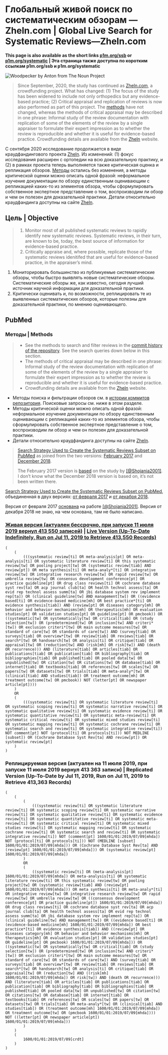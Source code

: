 # Глобальный живой поиск по систематическим обзорам — Zheln.com | Global Live Search for Systematic Reviews—Zheln.com

**This page is also available as the short links [p1m.org/ssb](https://p1m.org/ssb) or [p1m.org/systematic](https://p1m.org/systematic) | Эта страница также доступна по коротким ссылкам p1m.org/ssb и p1m.org/systematic**

![Woodpecker by Anton from The Noun Project](https://zheln.com/favicons/android-chrome-512x512.png)

> Since September, 2020, the study has continued as [Zheln.com](https://zheln.com), a crowdfunding project. What has changed: (1) The focus of the study has been widened to include not only orthopedics but any evidence-based practice; (2) Critical appraisal and replication of reviews is now also performed as part of this project. The [methods](https://github.com/p1m-ortho/qs-global-ortho-search-queries/commits/global-sr-query) have not changed, whereas the methods of critical appraisal may be described in one phrase: Informal study of the review documentation with replication of some of the elements of the review by a single appraiser to formulate their expert impression as to whether the review is reproducible and whether it is useful for evidence-based practice. Crowdfunding details are available from the [Zheln](https://zheln.com) website.

С сентября 2020 исследование продолжается в виде краудфандингового проекта [Zheln](https://zheln.com). Из изменений: (1) фокус исследования расширен с ортопедии на всю доказательную практику, и (2) в рамках проекта теперь выполняется также критическая оценка и репликация обзоров. [Методы](https://github.com/p1m-ortho/qs-global-ortho-search-queries/commits/global-sr-query) остались без изменения, а методы критической оценки можно описать одной фразой: неформальное изучение документации по обзору единственным оценивающим с репликацией каких-то из элементов обзора, чтобы сформулировать собственное экспертное представление о том, воспроизводим ли обзор и чем он полезен для доказательной практики. Детали относительно краудфандинга доступны на сайте [Zheln](https://zheln.com).

## Цель | Objective

> 1. Monitor most of all published systematic reviews to rapidly identify new systematic reviews. Systematic reviews, in their turn, are known to be, today, the best source of information for evidence-based practice.
> 2. Critically appraise and, where possible, replicate those of the systematic reviews idenitifed that are useful for evidence-based practice, in the appraiser’s mind.

1. Мониторировать большинство из публикуемые систематические обзоры, чтобы быстро выявлять новые систематические обзоры. Систематические обзоры же, как известно, сегодня лучший источник научной информации для доказательной практики.
2. Критически оценивать и, по возможности, реплицировать те из выявленных систематических обзоров, которые полезны для доказательной практики, по мнению оценивающего.

## PubMed

### Методы | Methods

> * See the methods to search and filter reviews in the [commit history of the repository](https://github.com/p1m-ortho/qs-global-ortho-search-queries/commits/global-sr-query). See the search queries down below in this section.
> * The methods of critical appraisal may be described in one phrase: Informal study of the review documentation with replication of some of the elements of the review by a single appraiser to formulate their expert impression as to whether the review is reproducible and whether it is useful for evidence-based practice.
> * Crowdfunding details are available from the [Zheln](https://zheln.com) website.

* Методы поиска и фильтрации обзоров см. в [истории коммитов репозитория](https://github.com/p1m-ortho/qs-global-ortho-search-queries/commits/global-sr-query). Поисковые запросы см. ниже в этом разделе.
* Методы критической оценки можно описать одной фразой: неформальное изучение документации по обзору единственным оценивающим с репликацией каких-то из элементов обзора, чтобы сформулировать собственное экспертное представление о том, воспроизводим ли обзор и чем он полезен для доказательной практики.
* Детали относительно краудфандинга доступны на сайте [Zheln](https://zheln.com).

> [Search Strategy Used to Create the Systematic Reviews Subset on PubMed](https://www.nlm.nih.gov/bsd/pubmed_subsets/sysreviews_strategy.html) as joined from the two versions: [February 2017](http://web.archive.org/web/20181023065423/https://www.nlm.nih.gov/bsd/pubmed_subsets/sysreviews_strategy.html) and [December 2018](http://web.archive.org/web/20190711085949/https://www.nlm.nih.gov/bsd/pubmed_subsets/sysreviews_strategy.html).
>
> The February 2017 version is [based](https://wayback.archive-it.org/org-350/20180406175620/https://www.nlm.nih.gov/bsd/pubmed_subsets/sysreviews_sources.html) on the study by [[@Shojania2001]](https://pubmed.gov/11525102). I don’t know what the December 2018 version is based on, it’s not been written there.

[Search Strategy Used to Create the Systematic Reviews Subset on PubMed](https://www.nlm.nih.gov/bsd/pubmed_subsets/sysreviews_strategy.html), объединенная в двух версиях: [от февраля 2017](http://web.archive.org/web/20181023065423/https://www.nlm.nih.gov/bsd/pubmed_subsets/sysreviews_strategy.html) и [от декабря 2018](http://web.archive.org/web/20190711085949/https://www.nlm.nih.gov/bsd/pubmed_subsets/sysreviews_strategy.html).

Версия от февраля 2017 [основана](https://wayback.archive-it.org/org-350/20180406175620/https://www.nlm.nih.gov/bsd/pubmed_subsets/sysreviews_sources.html) на работе [[@Shojania2001]](https://pubmed.gov/11525102). Версия от декабря 2018 не знаю, на чем основана, там не было написано.

### [Живая версия (актуален бессрочно, при запуске 11 июля 2019 вернул 413 550 записей)](https://pubmed.gov/?term=(%20%20%20%20%20(%20%20%20%20%20%20%20%20%20(((systematic%20review[ti]%20OR%20meta-analysis[pt]%20OR%20meta-analysis[ti]%20OR%20systematic%20literature%20review[ti]%20OR%20this%20systematic%20review[tw]%20OR%20pooling%20project[tw]%20OR%20(systematic%20review[tiab]%20AND%20review[pt])%20OR%20meta%20synthesis[ti]%20OR%20meta-analy*[ti]%20OR%20integrative%20review[tw]%20OR%20integrative%20research%20review[tw]%20OR%20rapid%20review[tw]%20OR%20umbrella%20review[tw]%20OR%20consensus%20development%20conference[pt]%20OR%20practice%20guideline[pt]%20OR%20drug%20class%20reviews[ti]%20OR%20cochrane%20database%20syst%20rev[ta]%20OR%20acp%20journal%20club[ta]%20OR%20health%20technol%20assess[ta]%20OR%20evid%20rep%20technol%20assess%20summ[ta]%20OR%20jbi%20database%20system%20rev%20implement%20rep[ta])%20OR%20(clinical%20guideline[tw]%20AND%20management[tw])%20OR%20((evidence%20based[ti]%20OR%20evidence-based%20medicine[mh]%20OR%20best%20practice*[ti]%20OR%20evidence%20synthesis[tiab])%20AND%20(review[pt]%20OR%20diseases%20category[mh]%20OR%20behavior%20and%20behavior%20mechanisms[mh]%20OR%20therapeutics[mh]%20OR%20evaluation%20studies[pt]%20OR%20validation%20studies[pt]%20OR%20guideline[pt]%20OR%20pmcbook))%20OR%20((systematic[tw]%20OR%20systematically[tw]%20OR%20critical[tiab]%20OR%20(study%20selection[tw])%20OR%20(predetermined[tw]%20OR%20inclusion[tw]%20AND%20criteri*[tw])%20OR%20exclusion%20criteri*[tw]%20OR%20main%20outcome%20measures[tw]%20OR%20standard%20of%20care[tw]%20OR%20standards%20of%20care[tw])%20AND%20(survey[tiab]%20OR%20surveys[tiab]%20OR%20overview*[tw]%20OR%20review[tiab]%20OR%20reviews[tiab]%20OR%20search*[tw]%20OR%20handsearch[tw]%20OR%20analysis[ti]%20OR%20critique[tiab]%20OR%20appraisal[tw]%20OR%20(reduction[tw]%20AND%20(risk[mh]%20OR%20risk[tw])%20AND%20(death%20OR%20recurrence)))%20AND%20(literature[tiab]%20OR%20articles[tiab]%20OR%20publications[tiab]%20OR%20publication[tiab]%20OR%20bibliography[tiab]%20OR%20bibliographies[tiab]%20OR%20published[tiab]%20OR%20pooled%20data[tw]%20OR%20unpublished[tw]%20OR%20citation[tw]%20OR%20citations[tw]%20OR%20database[tiab]%20OR%20internet[tiab]%20OR%20textbooks[tiab]%20OR%20references[tw]%20OR%20scales[tw]%20OR%20papers[tw]%20OR%20datasets[tw]%20OR%20trials[tiab]%20OR%20meta-analy*[tw]%20OR%20(clinical[tiab]%20AND%20studies[tiab])%20OR%20treatment%20outcome[mh]%20OR%20treatment%20outcome[tw]%20OR%20pmcbook))%20NOT%20(letter[pt]%20OR%20newspaper%20article[pt])))%20%20%20%20%20)%20%20%20%20%20OR%20%20%20%20%20(%20%20%20%20%20%20%20%20%20(((systematic%20review[ti]%20OR%20systematic%20literature%20review[ti]%20OR%20systematic%20scoping%20review[ti]%20OR%20systematic%20narrative%20review[ti]%20OR%20systematic%20qualitative%20review[ti]%20OR%20systematic%20evidence%20review[ti]%20OR%20systematic%20quantitative%20review[ti]%20OR%20systematic%20meta-review[ti]%20OR%20systematic%20critical%20review[ti]%20OR%20systematic%20mixed%20studies%20review[ti]%20OR%20systematic%20mapping%20review[ti]%20OR%20systematic%20cochrane%20review[ti]%20OR%20systematic%20search%20and%20review[ti]%20OR%20systematic%20integrative%20review[ti])%20NOT%20comment[pt]%20NOT%20(protocol[ti]%20OR%20protocols[ti]))%20NOT%20MEDLINE%20[subset])%20OR%20(Cochrane%20Database%20Syst%20Rev[ta]%20AND%20review[pt])%20OR%20systematic%20review[pt]%20%20%20%20%20)%20)) | [Live Version (Up-To-Date Indefinitely, Run on Jul 11, 2019 to Retrieve 413,550 Records)](https://pubmed.gov/?term=(%20%20%20%20%20(%20%20%20%20%20%20%20%20%20(((systematic%20review[ti]%20OR%20meta-analysis[pt]%20OR%20meta-analysis[ti]%20OR%20systematic%20literature%20review[ti]%20OR%20this%20systematic%20review[tw]%20OR%20pooling%20project[tw]%20OR%20(systematic%20review[tiab]%20AND%20review[pt])%20OR%20meta%20synthesis[ti]%20OR%20meta-analy*[ti]%20OR%20integrative%20review[tw]%20OR%20integrative%20research%20review[tw]%20OR%20rapid%20review[tw]%20OR%20umbrella%20review[tw]%20OR%20consensus%20development%20conference[pt]%20OR%20practice%20guideline[pt]%20OR%20drug%20class%20reviews[ti]%20OR%20cochrane%20database%20syst%20rev[ta]%20OR%20acp%20journal%20club[ta]%20OR%20health%20technol%20assess[ta]%20OR%20evid%20rep%20technol%20assess%20summ[ta]%20OR%20jbi%20database%20system%20rev%20implement%20rep[ta])%20OR%20(clinical%20guideline[tw]%20AND%20management[tw])%20OR%20((evidence%20based[ti]%20OR%20evidence-based%20medicine[mh]%20OR%20best%20practice*[ti]%20OR%20evidence%20synthesis[tiab])%20AND%20(review[pt]%20OR%20diseases%20category[mh]%20OR%20behavior%20and%20behavior%20mechanisms[mh]%20OR%20therapeutics[mh]%20OR%20evaluation%20studies[pt]%20OR%20validation%20studies[pt]%20OR%20guideline[pt]%20OR%20pmcbook))%20OR%20((systematic[tw]%20OR%20systematically[tw]%20OR%20critical[tiab]%20OR%20(study%20selection[tw])%20OR%20(predetermined[tw]%20OR%20inclusion[tw]%20AND%20criteri*[tw])%20OR%20exclusion%20criteri*[tw]%20OR%20main%20outcome%20measures[tw]%20OR%20standard%20of%20care[tw]%20OR%20standards%20of%20care[tw])%20AND%20(survey[tiab]%20OR%20surveys[tiab]%20OR%20overview*[tw]%20OR%20review[tiab]%20OR%20reviews[tiab]%20OR%20search*[tw]%20OR%20handsearch[tw]%20OR%20analysis[ti]%20OR%20critique[tiab]%20OR%20appraisal[tw]%20OR%20(reduction[tw]%20AND%20(risk[mh]%20OR%20risk[tw])%20AND%20(death%20OR%20recurrence)))%20AND%20(literature[tiab]%20OR%20articles[tiab]%20OR%20publications[tiab]%20OR%20publication[tiab]%20OR%20bibliography[tiab]%20OR%20bibliographies[tiab]%20OR%20published[tiab]%20OR%20pooled%20data[tw]%20OR%20unpublished[tw]%20OR%20citation[tw]%20OR%20citations[tw]%20OR%20database[tiab]%20OR%20internet[tiab]%20OR%20textbooks[tiab]%20OR%20references[tw]%20OR%20scales[tw]%20OR%20papers[tw]%20OR%20datasets[tw]%20OR%20trials[tiab]%20OR%20meta-analy*[tw]%20OR%20(clinical[tiab]%20AND%20studies[tiab])%20OR%20treatment%20outcome[mh]%20OR%20treatment%20outcome[tw]%20OR%20pmcbook))%20NOT%20(letter[pt]%20OR%20newspaper%20article[pt])))%20%20%20%20%20)%20%20%20%20%20OR%20%20%20%20%20(%20%20%20%20%20%20%20%20%20(((systematic%20review[ti]%20OR%20systematic%20literature%20review[ti]%20OR%20systematic%20scoping%20review[ti]%20OR%20systematic%20narrative%20review[ti]%20OR%20systematic%20qualitative%20review[ti]%20OR%20systematic%20evidence%20review[ti]%20OR%20systematic%20quantitative%20review[ti]%20OR%20systematic%20meta-review[ti]%20OR%20systematic%20critical%20review[ti]%20OR%20systematic%20mixed%20studies%20review[ti]%20OR%20systematic%20mapping%20review[ti]%20OR%20systematic%20cochrane%20review[ti]%20OR%20systematic%20search%20and%20review[ti]%20OR%20systematic%20integrative%20review[ti])%20NOT%20comment[pt]%20NOT%20(protocol[ti]%20OR%20protocols[ti]))%20NOT%20MEDLINE%20[subset])%20OR%20(Cochrane%20Database%20Syst%20Rev[ta]%20AND%20review[pt])%20OR%20systematic%20review[pt]%20%20%20%20%20)%20))

```
(
    (
        (((systematic review[ti] OR meta-analysis[pt] OR meta-analysis[ti] OR systematic literature review[ti] OR this systematic review[tw] OR pooling project[tw] OR (systematic review[tiab] AND review[pt]) OR meta synthesis[ti] OR meta-analy*[ti] OR integrative review[tw] OR integrative research review[tw] OR rapid review[tw] OR umbrella review[tw] OR consensus development conference[pt] OR practice guideline[pt] OR drug class reviews[ti] OR cochrane database syst rev[ta] OR acp journal club[ta] OR health technol assess[ta] OR evid rep technol assess summ[ta] OR jbi database system rev implement rep[ta]) OR (clinical guideline[tw] AND management[tw]) OR ((evidence based[ti] OR evidence-based medicine[mh] OR best practice*[ti] OR evidence synthesis[tiab]) AND (review[pt] OR diseases category[mh] OR behavior and behavior mechanisms[mh] OR therapeutics[mh] OR evaluation studies[pt] OR validation studies[pt] OR guideline[pt] OR pmcbook)) OR ((systematic[tw] OR systematically[tw] OR critical[tiab] OR (study selection[tw]) OR (predetermined[tw] OR inclusion[tw] AND criteri*[tw]) OR exclusion criteri*[tw] OR main outcome measures[tw] OR standard of care[tw] OR standards of care[tw]) AND (survey[tiab] OR surveys[tiab] OR overview*[tw] OR review[tiab] OR reviews[tiab] OR search*[tw] OR handsearch[tw] OR analysis[ti] OR critique[tiab] OR appraisal[tw] OR (reduction[tw] AND (risk[mh] OR risk[tw]) AND (death OR recurrence))) AND (literature[tiab] OR articles[tiab] OR publications[tiab] OR publication[tiab] OR bibliography[tiab] OR bibliographies[tiab] OR published[tiab] OR pooled data[tw] OR unpublished[tw] OR citation[tw] OR citations[tw] OR database[tiab] OR internet[tiab] OR textbooks[tiab] OR references[tw] OR scales[tw] OR papers[tw] OR datasets[tw] OR trials[tiab] OR meta-analy*[tw] OR (clinical[tiab] AND studies[tiab]) OR treatment outcome[mh] OR treatment outcome[tw] OR pmcbook)) NOT (letter[pt] OR newspaper article[pt])))
    )
    OR
    (
        (((systematic review[ti] OR systematic literature review[ti] OR systematic scoping review[ti] OR systematic narrative review[ti] OR systematic qualitative review[ti] OR systematic evidence review[ti] OR systematic quantitative review[ti] OR systematic meta-review[ti] OR systematic critical review[ti] OR systematic mixed studies review[ti] OR systematic mapping review[ti] OR systematic cochrane review[ti] OR systematic search and review[ti] OR systematic integrative review[ti]) NOT comment[pt] NOT (protocol[ti] OR protocols[ti])) NOT MEDLINE [subset]) OR (Cochrane Database Syst Rev[ta] AND review[pt]) OR systematic review[pt]
    )
)
```

### Реплицируемая версия (актуален на 11 июля 2019, при запуске 11 июля 2019 вернул 413 363 записи) | Replicated Version (Up-To-Date by Jul 11, 2019, Run on Jul 11, 2019 to Retrieve 413,363 Records)

```
(
    (
        (
            (((systematic review[ti] OR systematic literature review[ti] OR systematic scoping review[ti] OR systematic narrative review[ti] OR systematic qualitative review[ti] OR systematic evidence review[ti] OR systematic quantitative review[ti] OR systematic meta-review[ti] OR systematic critical review[ti] OR systematic mixed studies review[ti] OR systematic mapping review[ti] OR systematic cochrane review[ti] OR systematic search and review[ti] OR systematic integrative review[ti]) NOT (comment[pt] 1600/01/01:2019/07/09[mhda]) NOT (protocol[ti] OR protocols[ti])) NOT (MEDLINE [subset] 1600/01/01:2019/07/09[mhda])) OR (Cochrane Database Syst Rev[ta] AND (review[pt] 1600/01/01:2019/07/09[mhda])) OR (systematic review[pt] 1600/01/01:2019/07/09[mhda])
        )
        OR
        (
            ((systematic review[ti] OR (meta-analysis[pt] 1600/01/01:2019/07/09[mhda]) OR meta-analysis[ti] OR systematic literature review[ti] OR this systematic review[tw] OR pooling project[tw] OR (systematic review[tiab] AND (review[pt] 1600/01/01:2019/07/09[mhda])) OR meta synthesis[ti] OR meta-analy*[ti] OR integrative review[tw] OR integrative research review[tw] OR rapid review[tw] OR umbrella review[tw] OR ((consensus development conference[pt] OR practice guideline[pt]) 1600/01/01:2019/07/09[mhda]) OR drug class reviews[ti] OR cochrane database syst rev[ta] OR acp journal club[ta] OR health technol assess[ta] OR evid rep technol assess summ[ta] OR jbi database system rev implement rep[ta]) OR (clinical guideline[tw] AND management[tw]) OR ((evidence based[ti] OR (evidence-based medicine[mh] 1600/01/01:2019/07/09[mhda]) OR best practice*[ti] OR evidence synthesis[tiab]) AND ((review[pt] OR diseases category[mh] OR behavior and behavior mechanisms[mh] OR therapeutics[mh] OR evaluation studies[pt] OR validation studies[pt] OR guideline[pt] OR pmcbook) 1600/01/01:2019/07/09[mhda])) OR ((systematic[tw] OR systematically[tw] OR critical[tiab] OR (study selection[tw]) OR (predetermined[tw] OR inclusion[tw] AND criteri*[tw]) OR exclusion criteri*[tw] OR main outcome measures[tw] OR standard of care[tw] OR standards of care[tw]) AND (survey[tiab] OR surveys[tiab] OR overview*[tw] OR review[tiab] OR reviews[tiab] OR search*[tw] OR handsearch[tw] OR analysis[ti] OR critique[tiab] OR appraisal[tw] OR (reduction[tw] AND ((risk[mh] 1600/01/01:2019/07/09[mhda]) OR risk[tw]) AND (death OR recurrence))) AND (literature[tiab] OR articles[tiab] OR publications[tiab] OR publication[tiab] OR bibliography[tiab] OR bibliographies[tiab] OR published[tiab] OR pooled data[tw] OR unpublished[tw] OR citation[tw] OR citations[tw] OR database[tiab] OR internet[tiab] OR textbooks[tiab] OR references[tw] OR scales[tw] OR papers[tw] OR datasets[tw] OR trials[tiab] OR meta-analy*[tw] OR (clinical[tiab] AND studies[tiab]) OR (treatment outcome[mh] 1600/01/01:2019/07/09[mhda]) OR treatment outcome[tw] OR (pmcbook 1600/01/01:2019/07/09[mhda]))) NOT ((letter[pt] OR newspaper article[pt]) 1600/01/01:2019/07/09[mhda]))
        )
    )
    (
        1600/01/01:2019/07/09[crdt]
    )
)
```